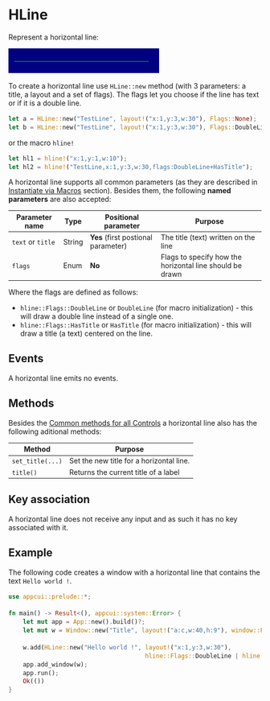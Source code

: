 # HLine

Represent a horizontal line:

<img src="img/hline.png" width=300/>

To create a horizontal line use `HLine::new` method (with 3 parameters: a title, a layout and a set of flags). The flags let you choose if the line has text or if it is a double line.
```rs
let a = HLine::new("TestLine", layout!("x:1,y:3,w:30"), Flags::None);
let b = HLine::new("TestLine", layout!("x:1,y:3,w:30"), Flags::DoubleLine | Flags::HasTitle);
```
or the macro `hline!`
```rs
let hl1 = hline!("x:1,y:1,w:10");
let hl2 = hline!("TestLine,x:1,y:3,w:30,flags:DoubleLine+HasTitle");
```

A horizontal line supports all common parameters (as they are described in [Instantiate via Macros](../instantiate_via_macros.md) section). Besides them, the following **named parameters** are also accepted:

| Parameter name    | Type   | Positional parameter                | Purpose                                                  |
| ----------------- | ------ | ----------------------------------- | -------------------------------------------------------- |
| `text` or `title` | String | **Yes** (first postional parameter) | The title (text) written on the line                     |
| `flags`           | Enum   | **No**                              | Flags to specify how the horizontal line should be drawn |

Where the flags are defined as follows:
* `hline::Flags::DoubleLine` or `DoubleLine` (for macro initialization) - this will draw a double line instead of a single one.
* `hline::Flags::HasTitle` or `HasTitle` (for macro initialization) - this will draw a title (a text) centered on the line.



## Events
A horizontal line emits no events.

## Methods

Besides the [Common methods for all Controls](../common_methods.md) a horizontal line also has the following aditional methods:

| Method           | Purpose                                  |
| ---------------- | ---------------------------------------- |
| `set_title(...)` | Set the new title for a horizontal line. |
| `title()`        | Returns the current title of a label     |

## Key association

A horizontal line does not receive any input and as such it has no key associated with it.

## Example

The following code creates a window with a horizontal line that contains the text `Hello world !`.
```rs
use appcui::prelude::*;

fn main() -> Result<(), appcui::system::Error> {
    let mut app = App::new().build()?;
    let mut w = Window::new("Title", layout!("a:c,w:40,h:9"), window::Flags::None);
    
    w.add(HLine::new("Hello world !", layout!("x:1,y:3,w:30"), 
                                      hline::Flags::DoubleLine | hline::Flags::HasTitle));
    app.add_window(w);
    app.run();
    Ok(())
}
```
